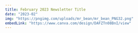 ```yaml
---
title: February 2023 Newsletter Title
date: "2023-02"
img: "https://pngimg.com/uploads/mr_bean/mr_bean_PNG32.png"
embedLink: "https://www.canva.com/design/DAFZTn08BnI/view"
---
```

